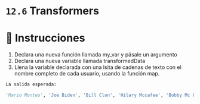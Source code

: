 # `12.6` Transformers

# 📝 Instrucciones

1. Declara una nueva función llamada my_var y pásale un argumento
1. Declara una nueva variable llamada transformedData
2. Llena la variable declarada con una lsita de cadenas de texto con el nombre completo de cada usuario, usando la función map.

```py
La salida esperada:

'Mario Montes', 'Joe Biden', 'Bill Clon', 'Hilary Mccafee', 'Bobby Mc birth']
```